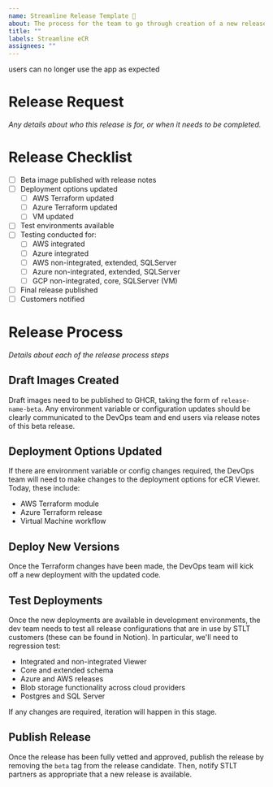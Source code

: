 ```yaml
---
name: Streamline Release Template 🚀
about: The process for the team to go through creation of a new release
title: ""
labels: Streamline eCR
assignees: ""
---
```


users can no longer use the app as expected 

# Release Request

_Any details about who this release is for, or when it needs to be completed._

# Release Checklist

- [ ] Beta image published with release notes
- [ ] Deployment options updated
  - [ ] AWS Terraform updated
  - [ ] Azure Terraform updated
  - [ ] VM updated
- [ ] Test environments available
- [ ] Testing conducted for:
  - [ ] AWS integrated
  - [ ] Azure integrated
  - [ ] AWS non-integrated, extended, SQLServer
  - [ ] Azure non-integrated, extended, SQLServer
  - [ ] GCP non-integrated, core, SQLServer (VM)
- [ ] Final release published
- [ ] Customers notified

# Release Process

_Details about each of the release process steps_

## Draft Images Created

Draft images need to be published to GHCR, taking the form of `release-name-beta`. Any environment variable or configuration updates should be clearly communicated to the DevOps team and end users via release notes of this beta release.

## Deployment Options Updated

If there are environment variable or config changes required, the DevOps team will need to make changes to the deployment options for eCR Viewer. Today, these include:

- AWS Terraform module
- Azure Terraform release
- Virtual Machine workflow

## Deploy New Versions

Once the Terraform changes have been made, the DevOps team will kick off a new deployment with the updated code.

## Test Deployments

Once the new deployments are available in development environments, the dev team needs to test all release configurations that are in use by STLT customers (these can be found in Notion). In particular, we'll need to regression test:

- Integrated and non-integrated Viewer
- Core and extended schema
- Azure and AWS releases
- Blob storage functionality across cloud providers
- Postgres and SQL Server

If any changes are required, iteration will happen in this stage.

## Publish Release

Once the release has been fully vetted and approved, publish the release by removing the `beta` tag from the release candidate. Then, notify STLT partners as appropriate that a new release is available.
